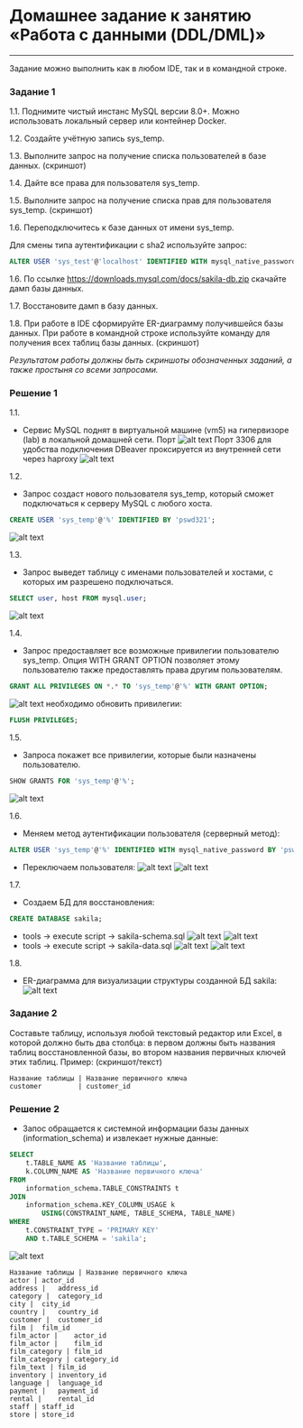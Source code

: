 # Домашнее задание к занятию «Работа с данными (DDL/DML)»

---

Задание можно выполнить как в любом IDE, так и в командной строке.

### Задание 1
1.1. Поднимите чистый инстанс MySQL версии 8.0+. Можно использовать локальный сервер или контейнер Docker.

1.2. Создайте учётную запись sys_temp. 

1.3. Выполните запрос на получение списка пользователей в базе данных. (скриншот)

1.4. Дайте все права для пользователя sys_temp. 

1.5. Выполните запрос на получение списка прав для пользователя sys_temp. (скриншот)

1.6. Переподключитесь к базе данных от имени sys_temp.

Для смены типа аутентификации с sha2 используйте запрос: 
```sql
ALTER USER 'sys_test'@'localhost' IDENTIFIED WITH mysql_native_password BY 'password';
```
1.6. По ссылке https://downloads.mysql.com/docs/sakila-db.zip скачайте дамп базы данных.

1.7. Восстановите дамп в базу данных.

1.8. При работе в IDE сформируйте ER-диаграмму получившейся базы данных. При работе в командной строке используйте команду для получения всех таблиц базы данных. (скриншот)

*Результатом работы должны быть скриншоты обозначенных заданий, а также простыня со всеми запросами.*

### Решение 1

1.1. 
- Сервис MySQL поднят в виртуальной машине (vm5) на гипервизоре (lab) в локальной домашней сети.
Порт 
![alt text](image.png)
Порт 3306 для удобства подключения DBeaver проксируется из внутренней сети через haproxy 
![alt text](image-1.png) 

1.2.
- Запрос создаст нового пользователя sys_temp, который сможет подключаться к серверу MySQL с любого хоста.
```sql
CREATE USER 'sys_temp'@'%' IDENTIFIED BY 'pswd321';
```
![alt text](image-2.png)

1.3.
- Запрос выведет таблицу с именами пользователей и хостами, с которых им разрешено подключаться.
```sql
SELECT user, host FROM mysql.user;
```
![alt text](image-3.png)

1.4.
- Запрос предоставляет все возможные привилегии пользователю sys_temp. Опция WITH GRANT OPTION позволяет этому пользователю также предоставлять права другим пользователям.
```sql
GRANT ALL PRIVILEGES ON *.* TO 'sys_temp'@'%' WITH GRANT OPTION;
```
![alt text](image-4.png)
необходимо обновить привилегии:
```sql
FLUSH PRIVILEGES;
```

1.5.
- Запроса покажет все привилегии, которые были назначены пользователю.
```sql
SHOW GRANTS FOR 'sys_temp'@'%';
```
![alt text](image-5.png)

1.6.
- Меняем метод аутентификации пользователя (серверный метод):
```sql
ALTER USER 'sys_temp'@'%' IDENTIFIED WITH mysql_native_password BY 'pswd321';
```
- Переключаем пользователя:
![alt text](image-6.png)
![alt text](image-7.png)

1.7.
- Создаем БД для восстановления:
```sql
CREATE DATABASE sakila;
```
- tools -> execute script -> sakila-schema.sql
![alt text](image-8.png)
![alt text](image-9.png)
- tools -> execute script -> sakila-data.sql
![alt text](image-10.png)
![alt text](image-11.png)

1.8.
- ER-диаграмма для визуализации структуры созданной БД sakila:
![alt text](image-12.png)


### Задание 2
Составьте таблицу, используя любой текстовый редактор или Excel, в которой должно быть два столбца: в первом должны быть названия таблиц восстановленной базы, во втором названия первичных ключей этих таблиц. Пример: (скриншот/текст)
```
Название таблицы | Название первичного ключа
customer         | customer_id
```
### Решение 2
- Запос обращается к системной информации базы данных (information_schema) и извлекает нужные данные:

```sql
SELECT
    t.TABLE_NAME AS 'Название таблицы',
    k.COLUMN_NAME AS 'Название первичного ключа'
FROM
    information_schema.TABLE_CONSTRAINTS t
JOIN
    information_schema.KEY_COLUMN_USAGE k
        USING(CONSTRAINT_NAME, TABLE_SCHEMA, TABLE_NAME)
WHERE
    t.CONSTRAINT_TYPE = 'PRIMARY KEY'
    AND t.TABLE_SCHEMA = 'sakila';
```
![alt text](image-13.png)

```
Название таблицы | Название первичного ключа
actor |	actor_id
address |	address_id
category |	category_id
city |	city_id
country |	country_id
customer |	customer_id
film |	film_id
film_actor |	actor_id
film_actor |	film_id
film_category |	film_id
film_category |	category_id
film_text |	film_id
inventory |	inventory_id
language |	language_id
payment |	payment_id
rental |	rental_id
staff |	staff_id
store |	store_id
```